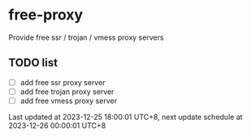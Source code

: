 
# free-proxy
Provide free ssr / trojan / vmess proxy servers


## TODO list
- [ ] add free ssr proxy server
- [ ] add free trojan proxy server
- [ ] add free vmess proxy server

Last updated at 2023-12-25 18:00:01 UTC+8, next update schedule at 2023-12-26 00:00:01 UTC+8

